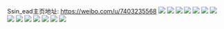 Ssin_ead主页地址: https://weibo.com/u/7403235568 
![](https://wx4.sinaimg.cn/mw2000/00851dLily1h8wpjfl0s4j32c03407wi.jpg) 
![](https://wx4.sinaimg.cn/mw2000/00851dLily1h8jkyhguozj31sg2ds4qp.jpg) 
![](https://wx4.sinaimg.cn/mw2000/00851dLily1h8jkzpayyhj32bz2wl4qq.jpg) 
![](https://wx4.sinaimg.cn/mw2000/00851dLily1h8jkzvixprj326p2tlnpd.jpg) 
![](https://wx4.sinaimg.cn/mw2000/00851dLily1h8h5pwe89xj30u0140tgh.jpg) 
![](https://wx4.sinaimg.cn/mw2000/00851dLily1h8h5q0bkuuj30u0140wlr.jpg) 
![](https://wx4.sinaimg.cn/mw2000/00851dLily1h8h5q4mumxj30u0140q9t.jpg) 
![](https://wx4.sinaimg.cn/mw2000/00851dLily1h8h5q7qklpj30u01407be.jpg) 
![](https://wx4.sinaimg.cn/mw2000/00851dLily1h8g2hnobzpj30u018s47s.jpg) 
![](https://wx4.sinaimg.cn/mw2000/00851dLily1h8g2hzikkfj30u014y7ak.jpg) 
![](https://wx4.sinaimg.cn/mw2000/00851dLily1h8g2i90xxaj30u0140aho.jpg) 
![](https://wx4.sinaimg.cn/mw2000/00851dLily1h8g2hm4urxj30u015kn51.jpg) 
![](https://wx4.sinaimg.cn/mw2000/00851dLily1h8g2in83fdj30u0140460.jpg) 
![](https://wx4.sinaimg.cn/mw2000/00851dLily1h8g2iobtdcj30u0144tg0.jpg) 
